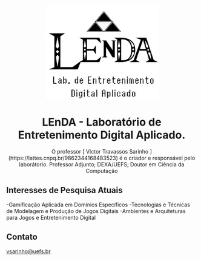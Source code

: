<p align="center">
<img src="img/LENDA.jpg" width="300" alt="LEnDA">
</p>
<h1 align="center">LEnDA - Laboratório de Entretenimento Digital Aplicado.</h1>
<p align="center"> O professor [ Victor Travassos Sarinho ](https://lattes.cnpq.br/9862344168483523) é o criador e responsável pelo laborátorio. Professor Adjunto; DEXA/UEFS; Doutor em Ciência da Computação</p>

## Interesses de Pesquisa Atuais

-Gamificação Aplicada em Domínios Específicos
-Tecnologias e Técnicas de Modelagem e Produção de Jogos Digitais 
-Ambientes e Arquiteturas para Jogos e Entretenimento Digital

## Contato
vsarinho@uefs.br
